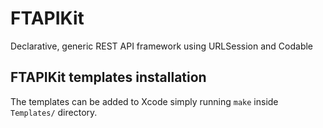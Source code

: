 # FTAPIKit

Declarative, generic REST API framework using URLSession and Codable

## FTAPIKit templates installation

The templates can be added to Xcode simply running `make` inside `Templates/` directory.
